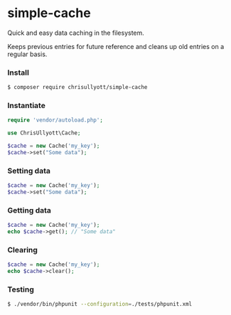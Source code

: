 # simple-cache

Quick and easy data caching in the filesystem.

Keeps previous entries for future reference and cleans up old entries on a regular basis.

### Install

```bash
$ composer require chrisullyott/simple-cache
```

### Instantiate

```php
require 'vendor/autoload.php';

use ChrisUllyott\Cache;

$cache = new Cache('my_key');
$cache->set("Some data");
```

### Setting data

```php
$cache = new Cache('my_key');
$cache->set("Some data");
```

### Getting data

```php
$cache = new Cache('my_key');
echo $cache->get(); // "Some data"
```

### Clearing 

```php
$cache = new Cache('my_key');
echo $cache->clear();
```

### Testing

```bash
$ ./vendor/bin/phpunit --configuration=./tests/phpunit.xml
```
